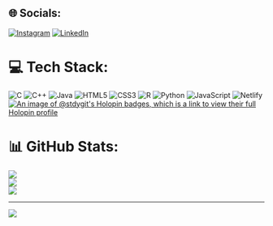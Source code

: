 
## 🌐 Socials:
[![Instagram](https://img.shields.io/badge/Instagram-%23E4405F.svg?logo=Instagram&logoColor=white)](https://instagram.com/https://www.instagram.com/_.jatingera._/) [![LinkedIn](https://img.shields.io/badge/LinkedIn-%230077B5.svg?logo=linkedin&logoColor=white)](https://linkedin.com/in/https://www.linkedin.com/in/jatin-gera-30b312295/) 

# 💻 Tech Stack:
![C](https://img.shields.io/badge/c-%2300599C.svg?style=plastic&logo=c&logoColor=white) ![C++](https://img.shields.io/badge/c++-%2300599C.svg?style=plastic&logo=c%2B%2B&logoColor=white) ![Java](https://img.shields.io/badge/java-%23ED8B00.svg?style=plastic&logo=openjdk&logoColor=white) ![HTML5](https://img.shields.io/badge/html5-%23E34F26.svg?style=plastic&logo=html5&logoColor=white) ![CSS3](https://img.shields.io/badge/css3-%231572B6.svg?style=plastic&logo=css3&logoColor=white) ![R](https://img.shields.io/badge/r-%23276DC3.svg?style=plastic&logo=r&logoColor=white) ![Python](https://img.shields.io/badge/python-3670A0?style=plastic&logo=python&logoColor=ffdd54) ![JavaScript](https://img.shields.io/badge/javascript-%23323330.svg?style=plastic&logo=javascript&logoColor=%23F7DF1E) ![Netlify](https://img.shields.io/badge/netlify-%23000000.svg?style=plastic&logo=netlify&logoColor=#00C7B7)
[![An image of @stdygit's Holopin badges, which is a link to view their full Holopin profile](https://holopin.me/stdygit)](https://holopin.io/@stdygit)
# 📊 GitHub Stats:
![](https://github-readme-stats.vercel.app/api?username=stdygit&theme=tokyonight&hide_border=true&include_all_commits=false&count_private=false)<br/>
![](https://github-readme-streak-stats.herokuapp.com/?user=stdygit&theme=tokyonight&hide_border=true)<br/>
![](https://github-readme-stats.vercel.app/api/top-langs/?username=stdygit&theme=tokyonight&hide_border=true&include_all_commits=false&count_private=false&layout=compact)

---
[![](https://visitcount.itsvg.in/api?id=stdygit&icon=2&color=13)](https://visitcount.itsvg.in)

<!-- Proudly created with GPRM ( https://gprm.itsvg.in ) -->

